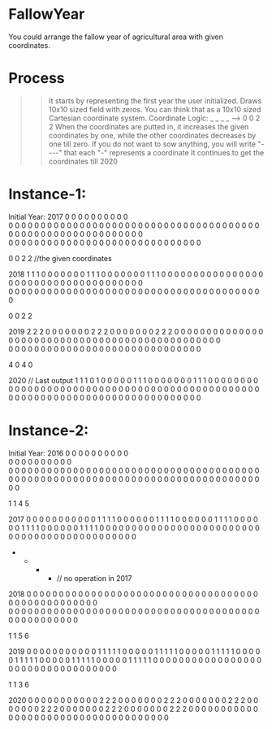 # FallowYear

You could arrange the fallow year of agricultural area with given coordinates.
# Process
>> It starts by representing the first year the user initialized.
>> Draws 10x10 sized field with zeros.
>> You can think that as a 10x10 sized Cartesian coordinate system.
>> Coordinate Logic: _ _ _ _ --> 0 0 2 2 
>> When the coordinates are putted in, it increases the given coordinates by one, while the other coordinates decreases by one till zero.
>> If you do not want to sow anything, you will write "----" that each "-" represents a coordinate
>> It continues to get the coordinates till 2020

# Instance-1:
Initial Year: 
2017
0 0 0 0 0 0 0 0 0 0  
0 0 0 0 0 0 0 0 0 0
0 0 0 0 0 0 0 0 0 0
0 0 0 0 0 0 0 0 0 0
0 0 0 0 0 0 0 0 0 0
0 0 0 0 0 0 0 0 0 0
0 0 0 0 0 0 0 0 0 0  
0 0 0 0 0 0 0 0 0 0
0 0 0 0 0 0 0 0 0 0
0 0 0 0 0 0 0 0 0 0

0 0 2 2 //the given coordinates

2018
1 1 1 0 0 0 0 0 0 0
1 1 1 0 0 0 0 0 0 0
1 1 1 0 0 0 0 0 0 0
0 0 0 0 0 0 0 0 0 0
0 0 0 0 0 0 0 0 0 0
0 0 0 0 0 0 0 0 0 0  
0 0 0 0 0 0 0 0 0 0
0 0 0 0 0 0 0 0 0 0
0 0 0 0 0 0 0 0 0 0
0 0 0 0 0 0 0 0 0 0

0 0 2 2

2019
2 2 2 0 0 0 0 0 0 0
2 2 2 0 0 0 0 0 0 0
2 2 2 0 0 0 0 0 0 0
0 0 0 0 0 0 0 0 0 0
0 0 0 0 0 0 0 0 0 0
0 0 0 0 0 0 0 0 0 0
0 0 0 0 0 0 0 0 0 0  
0 0 0 0 0 0 0 0 0 0
0 0 0 0 0 0 0 0 0 0
0 0 0 0 0 0 0 0 0 0

4 0 4 0

2020 // Last output
1 1 1 0 1 0 0 0 0 0
1 1 1 0 0 0 0 0 0 0
1 1 1 0 0 0 0 0 0 0
0 0 0 0 0 0 0 0 0 0
0 0 0 0 0 0 0 0 0 0
0 0 0 0 0 0 0 0 0 0
0 0 0 0 0 0 0 0 0 0
0 0 0 0 0 0 0 0 0 0
0 0 0 0 0 0 0 0 0 0
0 0 0 0 0 0 0 0 0 0
# Instance-2:
Initial Year: 
2016
0 0 0 0 0 0 0 0 0 0  
0 0 0 0 0 0 0 0 0 0  
0 0 0 0 0 0 0 0 0 0
0 0 0 0 0 0 0 0 0 0
0 0 0 0 0 0 0 0 0 0
0 0 0 0 0 0 0 0 0 0
0 0 0 0 0 0 0 0 0 0
0 0 0 0 0 0 0 0 0 0
0 0 0 0 0 0 0 0 0 0
0 0 0 0 0 0 0 0 0 0

1 1 4 5

2017
0 0 0 0 0 0 0 0 0 0
0 1 1 1 1 0 0 0 0 0
0 1 1 1 1 0 0 0 0 0
0 1 1 1 1 0 0 0 0 0
0 1 1 1 1 0 0 0 0 0
0 1 1 1 1 0 0 0 0 0
0 0 0 0 0 0 0 0 0 0
0 0 0 0 0 0 0 0 0 0  
0 0 0 0 0 0 0 0 0 0
0 0 0 0 0 0 0 0 0 0

- - - - // no operation in 2017

2018
0 0 0 0 0 0 0 0 0 0
0 0 0 0 0 0 0 0 0 0
0 0 0 0 0 0 0 0 0 0
0 0 0 0 0 0 0 0 0 0
0 0 0 0 0 0 0 0 0 0  
0 0 0 0 0 0 0 0 0 0
0 0 0 0 0 0 0 0 0 0
0 0 0 0 0 0 0 0 0 0
0 0 0 0 0 0 0 0 0 0
0 0 0 0 0 0 0 0 0 0

1 1 5 6

2019
0 0 0 0 0 0 0 0 0 0
0 1 1 1 1 1 0 0 0 0
0 1 1 1 1 1 0 0 0 0
0 1 1 1 1 1 0 0 0 0  
0 1 1 1 1 1 0 0 0 0
0 1 1 1 1 1 0 0 0 0
0 1 1 1 1 1 0 0 0 0
0 0 0 0 0 0 0 0 0 0
0 0 0 0 0 0 0 0 0 0
0 0 0 0 0 0 0 0 0 0

1 1 3 6

2020
0 0 0 0 0 0 0 0 0 0
0 2 2 2 0 0 0 0 0 0
0 2 2 2 0 0 0 0 0 0
0 2 2 2 0 0 0 0 0 0
0 2 2 2 0 0 0 0 0 0
0 2 2 2 0 0 0 0 0 0
0 2 2 2 0 0 0 0 0 0
0 0 0 0 0 0 0 0 0 0
0 0 0 0 0 0 0 0 0 0
0 0 0 0 0 0 0 0 0 0

